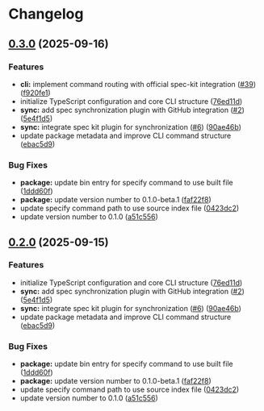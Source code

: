 # Changelog

## [0.3.0](https://github.com/amondnet/spec-kit-sdk/compare/cli-v0.2.0...cli-v0.3.0) (2025-09-16)


### Features

* **cli:** implement command routing with official spec-kit integration ([#39](https://github.com/amondnet/spec-kit-sdk/issues/39)) ([f920fe1](https://github.com/amondnet/spec-kit-sdk/commit/f920fe12ede8a954c38a3ddf4ec948885518312f))
* initialize TypeScript configuration and core CLI structure ([76ed11d](https://github.com/amondnet/spec-kit-sdk/commit/76ed11daf9531a2b88290f0c238a0a646ae05bf2))
* **sync:** add spec synchronization plugin with GitHub integration ([#2](https://github.com/amondnet/spec-kit-sdk/issues/2)) ([5e4f1d5](https://github.com/amondnet/spec-kit-sdk/commit/5e4f1d556339694b994e93b37b60167e7bbd3db7))
* **sync:** integrate spec kit plugin for synchronization ([#6](https://github.com/amondnet/spec-kit-sdk/issues/6)) ([90ae46b](https://github.com/amondnet/spec-kit-sdk/commit/90ae46b72a5a11acd39c670fb8ab0fcc9838033c))
* update package metadata and improve CLI command structure ([ebac5d9](https://github.com/amondnet/spec-kit-sdk/commit/ebac5d98be743aba3d430078da587a7049de60d1))


### Bug Fixes

* **package:** update bin entry for specify command to use built file ([1ddd60f](https://github.com/amondnet/spec-kit-sdk/commit/1ddd60fb3ee6d1a76939a7ee77501cb765f14473))
* **package:** update version number to 0.1.0-beta.1 ([faf22f8](https://github.com/amondnet/spec-kit-sdk/commit/faf22f87bb054dfc531e22e86ee91f3cc29dbd62))
* update specify command path to use source index file ([0423dc2](https://github.com/amondnet/spec-kit-sdk/commit/0423dc2dd3c313b74d56622aa7d31c913b8b8c85))
* update version number to 0.1.0 ([a51c556](https://github.com/amondnet/spec-kit-sdk/commit/a51c5562f34ee47588251f983f9259848a978a74))

## [0.2.0](https://github.com/amondnet/spec-kit-sdk/compare/cli-v0.1.0...cli-v0.2.0) (2025-09-15)


### Features

* initialize TypeScript configuration and core CLI structure ([76ed11d](https://github.com/amondnet/spec-kit-sdk/commit/76ed11daf9531a2b88290f0c238a0a646ae05bf2))
* **sync:** add spec synchronization plugin with GitHub integration ([#2](https://github.com/amondnet/spec-kit-sdk/issues/2)) ([5e4f1d5](https://github.com/amondnet/spec-kit-sdk/commit/5e4f1d556339694b994e93b37b60167e7bbd3db7))
* **sync:** integrate spec kit plugin for synchronization ([#6](https://github.com/amondnet/spec-kit-sdk/issues/6)) ([90ae46b](https://github.com/amondnet/spec-kit-sdk/commit/90ae46b72a5a11acd39c670fb8ab0fcc9838033c))
* update package metadata and improve CLI command structure ([ebac5d9](https://github.com/amondnet/spec-kit-sdk/commit/ebac5d98be743aba3d430078da587a7049de60d1))


### Bug Fixes

* **package:** update bin entry for specify command to use built file ([1ddd60f](https://github.com/amondnet/spec-kit-sdk/commit/1ddd60fb3ee6d1a76939a7ee77501cb765f14473))
* **package:** update version number to 0.1.0-beta.1 ([faf22f8](https://github.com/amondnet/spec-kit-sdk/commit/faf22f87bb054dfc531e22e86ee91f3cc29dbd62))
* update specify command path to use source index file ([0423dc2](https://github.com/amondnet/spec-kit-sdk/commit/0423dc2dd3c313b74d56622aa7d31c913b8b8c85))
* update version number to 0.1.0 ([a51c556](https://github.com/amondnet/spec-kit-sdk/commit/a51c5562f34ee47588251f983f9259848a978a74))
